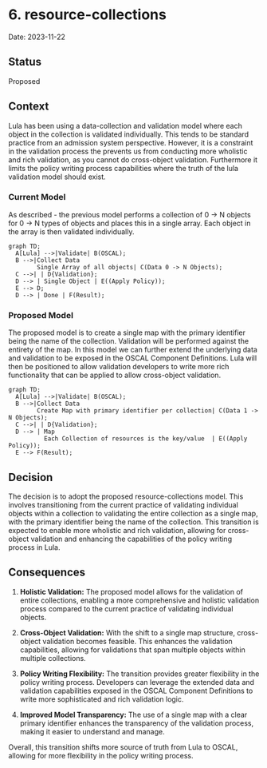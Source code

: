 # 6. resource-collections

Date: 2023-11-22

## Status

Proposed

## Context

Lula has been using a data-collection and validation model where each object in the collection is validated individually. This tends to be standard practice from an admission system perspective. However, it is a constraint in the validation process the prevents us from conducting more wholistic and rich validation, as you cannot do cross-object validation. Furthermore it limits the policy writing process capabilities where the truth of the lula validation model should exist.

### Current Model

As described - the previous model performs a collection of 0 -> N objects for 0 -> N types of objects and places this in a single array. Each object in the array is then validated individually.

```mermaid
graph TD;
  A[Lula] -->|Validate| B(OSCAL);
  B -->|Collect Data 
        Single Array of all objects| C(Data 0 -> N Objects);
  C -->| | D{Validation};
  D --> | Single Object | E((Apply Policy));
  E --> D;
  D --> | Done | F(Result);
```

### Proposed Model

The proposed model is to create a single map with the primary identifier being the name of the collection. Validation will be performed against the entirety of the map. In this model we can further extend the underlying data and validation to be exposed in the OSCAL Component Definitions. Lula will then be positioned to allow validation developers to write more rich functionality that can be applied to allow cross-object validation. 


```mermaid
graph TD;
  A[Lula] -->|Validate| B(OSCAL);
  B -->|Collect Data 
        Create Map with primary identifier per collection| C(Data 1 -> N Objects);
  C -->| | D{Validation};
  D --> | Map
          Each Collection of resources is the key/value  | E((Apply Policy));
  E --> F(Result);
```

## Decision

The decision is to adopt the proposed resource-collections model. This involves transitioning from the current practice of validating individual objects within a collection to validating the entire collection as a single map, with the primary identifier being the name of the collection. This transition is expected to enable more wholistic and rich validation, allowing for cross-object validation and enhancing the capabilities of the policy writing process in Lula.

## Consequences

1. **Holistic Validation:** The proposed model allows for the validation of entire collections, enabling a more comprehensive and holistic validation process compared to the current practice of validating individual objects.

2. **Cross-Object Validation:** With the shift to a single map structure, cross-object validation becomes feasible. This enhances the validation capabilities, allowing for validations that span multiple objects within multiple collections.

3. **Policy Writing Flexibility:** The transition provides greater flexibility in the policy writing process. Developers can leverage the extended data and validation capabilities exposed in the OSCAL Component Definitions to write more sophisticated and rich validation logic.

4. **Improved Model Transparency:** The use of a single map with a clear primary identifier enhances the transparency of the validation process, making it easier to understand and manage.

Overall, this transition shifts more source of truth from Lula to OSCAL, allowing for more flexibility in the policy writing process.
